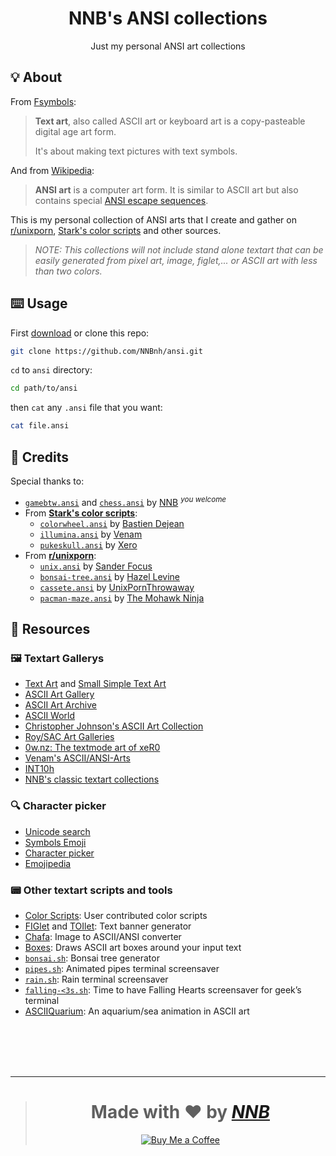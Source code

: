 <h1 align="center">NNB's ANSI collections</h1>
<p align="center">Just my personal ANSI art collections</p>
<!-- <p align="center"><img src=""></p> -->

## 💡 About
From [Fsymbols](https://fsymbols.com/text-art):

> **Text art**, also called ASCII art or keyboard art is a copy-pasteable digital age art form.
>
> It's about making text pictures with text symbols.

And from [Wikipedia](https://en.wikipedia.org/wiki/ANSI_art):

> **ANSI art** is a computer art form. It is similar to ASCII art but also contains special [ANSI escape sequences](https://en.wikipedia.org/wiki/ANSI_escape_code).

This is my personal collection of ANSI arts that I create and gather on [r/unixporn](https://www.reddit.com/r/unixporn), [Stark's color scripts](https://github.com/stark/Color-Scripts) and other sources.

> *NOTE: This collections will not include stand alone textart that can be easily generated from pixel art, image, figlet,... or ASCII art with less than two colors.*

## ⌨️ Usage
First [download](https://github.com/NNBnh/ansi/archive/main.zip) or clone this repo:

```sh
git clone https://github.com/NNBnh/ansi.git
```

`cd` to `ansi` directory:

```sh
cd path/to/ansi
```

then `cat` any `.ansi` file that you want:

```sh
cat file.ansi
```

## 💌 Credits
Special thanks to:
- [`gamebtw.ansi`](https://github.com/NNBnh/ansi/blob/main/gamebtw.ansi) and [`chess.ansi`](https://github.com/NNBnh/ansi/blob/main/chess.ansi) by [NNB](https://github.com/NNBnh) <sup>*you welcome*</sup>
- From [**Stark's color scripts**](https://github.com/stark/Color-Scripts):
  - [`colorwheel.ansi`](http://crunchbang.org/forums/viewtopic.php?pid=288344#p288344) by [Bastien Dejean](https://github.com/baskerville)
  - [`illumina.ansi`](https://nixers.net/showthread.php?tid=1921) by [Venam](https://venam.nixers.net/blog)
  - [`pukeskull.ansi`](https://github.com/stark/Color-Scripts/blob/master/color-scripts/pukeskull) by [Xero](http://xero.nu)
- From [**r/unixporn**](https://www.reddit.com/r/unixporn):
  - [`unix.ansi`](http://www.sanderfocus.nl/#/portfolio/tech-heroes) by [Sander Focus](https://sanderfocus.nl)
  - [`bonsai-tree.ansi`](https://git.bicompact.space/hazel/etc/src/branch/canon/bin/bonsai-tree) by [Hazel Levine](https://git.bicompact.space/hazel)
  - [`cassete.ansi`](https://pastebin.com/5GdwjhVD) by [UnixPornThrowaway](https://www.reddit.com/user/UnixPornThrowaway)
  - [`pacman-maze.ansi`](https://www.reddit.com/r/unixporn/comments/jisfcx/oc_pacman_prompt_anyone) by [The Mohawk Ninja](https://www.reddit.com/user/TheMohawkNinja)

## 🔖 Resources
### 🖼️ Textart Gallerys
- [Text Art](https://fsymbols.com/text-art) and [Small Simple Text Art](https://fsymbols.com/text-art/twitter)
- [ASCII Art Gallery](https://textfancy.com/gallery)
- [ASCII Art Archive](https://asciiart.eu)
- [ASCII World](https://asciiworld.com)
- [Christopher Johnson's ASCII Art Collection](https://asciiart.website)
- [Roy/SAC Art Galleries](http://www.roysac.com/galleries.html)
- [0w.nz: The textmode art of xeR0](http://0w.nz)
- [Venam's ASCII/ANSI-Arts](https://github.com/venam/Ascii-Arts)
- [INT10h](https://int10h.org)
- [NNB's classic textart collections](https://github.com/NNBnh/textart-collections)

### 🔍 Character picker
- [Unicode search](http://xahlee.info/comp/unicode_index.html)
- [Symbols Emoji](https://fsymbols.com)
- [Character picker](https://textfancy.com/characters)
- [Emojipedia](https://emojipedia.org)

### 📟 Other textart scripts and tools
- [Color Scripts](https://github.com/stark/Color-Scripts): User contributed color scripts
- [FIGlet](http://www.figlet.org) and [TOIlet](https://github.com/cacalabs/toilet): Text banner generator
- [Chafa](https://hpjansson.org/chafa): Image to ASCII/ANSI converter
- [Boxes](https://boxes.thomasjensen.com): Draws ASCII art boxes around your input text
- [`bonsai.sh`](https://gitlab.com/jallbrit/bonsai.sh): Bonsai tree generator
- [`pipes.sh`](https://github.com/pipeseroni/pipes.sh): Animated pipes terminal screensaver
- [`rain.sh`](https://yjlv.blogspot.com/2013/07/let-it-rain.html): Rain terminal screensaver
- [`falling-<3s.sh`](https://yjlv.blogspot.com/2011/02/time-to-have-falling-hearts-screensaver.html): Time to have Falling Hearts screensaver for geek’s terminal
- [ASCIIQuarium](https://robobunny.com/projects/asciiquarium/html): An aquarium/sea animation in ASCII art

<!-- ## 📢 Projects that can use ANSI art -->

<br><br><br><br>

---

> <h1 align="center">Made with ❤️ by <a href="https://github.com/NNBnh"><i>NNB</i></a></h1>
>
> <p align="center"><a href="https://www.buymeacoffee.com/nnbnh"><img src="https://img.shields.io/badge/buy_me_a_coffee%20-%23F7CA88.svg?logo=buy-me-a-coffee&logoColor=333333&style=for-the-badge" alt="Buy Me a Coffee"></a></p>
